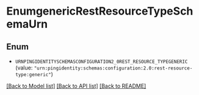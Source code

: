 # EnumgenericRestResourceTypeSchemaUrn

## Enum


* `URNPINGIDENTITYSCHEMASCONFIGURATION2_0REST_RESOURCE_TYPEGENERIC` (value: `"urn:pingidentity:schemas:configuration:2.0:rest-resource-type:generic"`)


[[Back to Model list]](../README.md#documentation-for-models) [[Back to API list]](../README.md#documentation-for-api-endpoints) [[Back to README]](../README.md)


